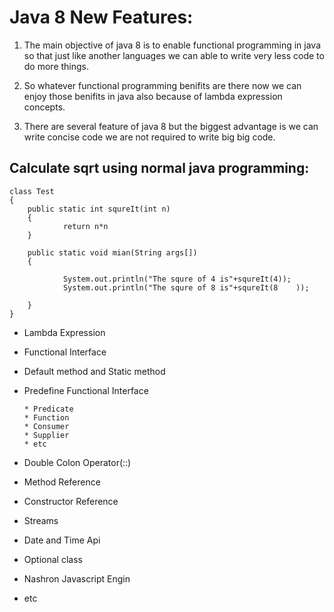 # Java 8 New Features:

1. The main objective of java 8 is to enable functional programming in java so that just like another languages we can able to write very less code to do more things.

2. So whatever functional programming benifits are there now we can enjoy those benifits in java also because of lambda expression concepts.

3. There are several feature of java 8 but the biggest advantage is we can write concise code we are not required to write big big code.  

## Calculate sqrt using normal java programming:

    class Test
    {
        public static int squreIt(int n)
        {
                return n*n
        }
    
        public static void mian(String args[])
        {
       
                System.out.println("The squre of 4 is"+squreIt(4));
                System.out.println("The squre of 8 is"+squreIt(8    ));
       
        }
    }


* Lambda Expression
* Functional Interface
* Default method and Static method
* Predefine Functional Interface
    
      * Predicate
      * Function
      * Consumer
      * Supplier
      * etc
* Double Colon Operator(::)
* Method Reference
* Constructor Reference
* Streams
* Date and Time Api
* Optional class
* Nashron Javascript Engin
* etc
